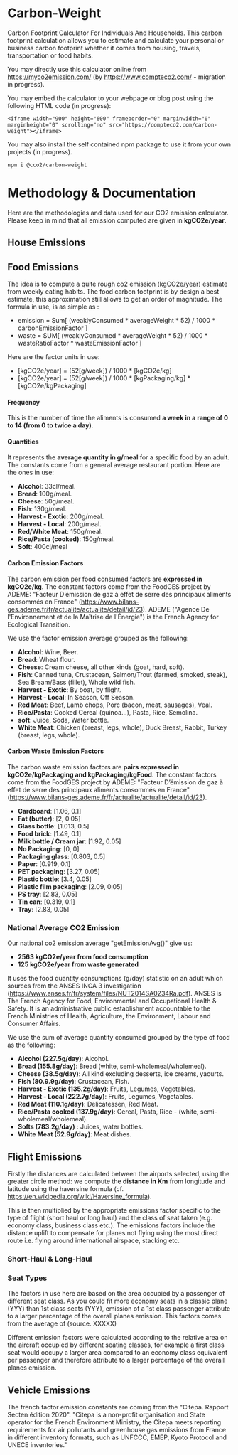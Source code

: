# Carbon-Weight
Carbon Footprint Calculator For Individuals And Households. This carbon footprint calculation allows you to estimate and calculate your personal or business carbon footprint whether it comes from housing, travels, transportation or food habits.

You may directly use this calculator online from https://myco2emission.com/ (by https://www.compteco2.com/ - migration in progress).

You may embed the calculator to your webpage or blog post using the following HTML code (in progress):
```
<iframe width="900" height="600" frameborder="0" marginwidth="0" marginheight="0" scrolling="no" src="https://compteco2.com/carbon-weight"></iframe>
```

You may also install the self contained npm package to use it from your own projects (in progress).
```
npm i @cco2/carbon-weight
```

# Methodology & Documentation
Here are the methodologies and data used for our CO2 emission calculator. Please keep in mind that all emission computed are given in **kgCO2e/year**.

## House Emissions

## Food Emissions
The idea is to compute a quite rough co2 emission (kgCO2e/year) estimate from weekly eating habits. The food carbon footprint is by design a best estimate, this approximation still allows to get an order of magnitude. The formula in use, is as simple as :
- emission = Sum[ (weaklyConsumed * averageWeight * 52) / 1000 * carbonEmissionFactor ]
- waste = SUM[ (weaklyConsumed * averageWeight * 52) / 1000 * wasteRatioFactor * wasteEmissionFactor ]

Here are the factor units in use:
- [kgCO2e/year] = (52[g/week]) / 1000 * [kgCO2e/kg]
- [kgCO2e/year] = (52[g/week]) / 1000 * [kgPackaging/kg] * [kgCO2e/kgPackaging]

#### Frequency
This is the number of time the aliments is consumed **a week in a range of 0 to 14 (from 0 to twice a day)**.

#### Quantities
It represents the **average quantity in g/meal** for a specific food by an adult. The constants come from a general average restaurant portion. Here are the ones in use:
- **Alcohol**: 33cl/meal.
- **Bread**: 100g/meal.
- **Cheese**: 50g/meal.
- **Fish**: 130g/meal.
- **Harvest - Exotic**: 200g/meal.
- **Harvest - Local**: 200g/meal.
- **Red/White Meat**: 150g/meal.
- **Rice/Pasta (cooked)**: 150g/meal.
- **Soft**: 400cl/meal

#### Carbon Emission Factors
The carbon emission per food consumed factors are **expressed in kgCO2e/kg**. The constant factors come from the FoodGES project by ADEME: "Facteur D’émission de gaz à effet de serre des principaux aliments consommés en France" (https://www.bilans-ges.ademe.fr/fr/actualite/actualite/detail/id/23). ADEME ("Agence De l'Environnement et de la Maîtrise de l'Énergie") is the French Agency for Ecological Transition.

We use the factor emission average grouped as the following:
- **Alcohol**: Wine, Beer.
- **Bread**: Wheat flour.
- **Cheese**: Cream cheese, all other kinds (goat, hard, soft).
- **Fish**: Canned tuna, Crustacean, Salmon/Trout (farmed, smoked, steak), Sea Bream/Bass (fillet), Whole wild fish.
- **Harvest - Exotic**: By boat, by flight.
- **Harvest - Local**: In Season, Off Season.
- **Red Meat**: Beef, Lamb chops, Porc (bacon, meat, sausages), Veal.
- **Rice/Pasta**: Cooked Cereal (quinoa...), Pasta, Rice, Semolina.
- **soft**: Juice, Soda, Water bottle.
- **White Meat**: Chicken (breast, legs, whole), Duck Breast, Rabbit, Turkey (breast, legs, whole).

#### Carbon Waste Emission Factors
The carbon waste emission factors are **pairs expressed in kgCO2e/kgPackaging and kgPackaging/kgFood**. The constant factors come from the FoodGES project by ADEME: "Facteur D’émission de gaz à effet de serre des principaux aliments consommés en France" (https://www.bilans-ges.ademe.fr/fr/actualite/actualite/detail/id/23).

- **Cardboard**: [1.06, 0.1]
- **Fat (butter)**: [2, 0.05]
- **Glass bottle**: [1.013, 0.5]
- **Food brick**: [1.49, 0.1]
- **Milk bottle / Cream jar**: [1.92, 0.05]
- **No Packaging**: [0, 0]
- **Packaging glass**: [0.803, 0.5]
- **Paper**: [0.919, 0.1]
- **PET packaging**: [3.27, 0.05]
- **Plastic bottle**: [3.4, 0.05]
- **Plastic film packaging**: [2.09, 0.05]
- **PS tray**: [2.83, 0.05]
- **Tin can**: [0.319, 0.1]
- **Tray**: [2.83, 0.05]

### National Average CO2 Emission
 Our national co2 emission average "getEmissionAvg()" give us:
 - **2563 kgCO2e/year from food consumption**
 - **125 kgCO2e/year from waste generated**

 It uses the food quantity consumptions (g/day) statistic on an adult which sources from the ANSES INCA 3 investigation (https://www.anses.fr/fr/system/files/NUT2014SA0234Ra.pdf). ANSES is The French Agency for Food, Environmental and Occupational Health & Safety. It is an administrative public establishment accountable to the French Ministries of Health, Agriculture, the Environment, Labour and Consumer Affairs.

We use the sum of average quantity consumed grouped by the type of food as the following:
- **Alcohol (227.5g/day)**: Alcohol.
- **Bread (155.8g/day)**: Bread (white, semi-wholemeal/wholemeal).
- **Cheese (38.5g/day)**: All kind excluding desserts, ice creams, yaourts.
- **Fish (80.9.9g/day)**: Crustacean, Fish.
- **Harvest - Exotic (135.2g/day)**: Fruits, Legumes, Vegetables.
- **Harvest - Local (222.7g/day)**: Fruits, Legumes, Vegetables.
- **Red Meat (110.1g/day)**: Delicatessen, Red Meat.
- **Rice/Pasta cooked (137.9g/day)**: Cereal, Pasta, Rice - (white, semi-wholemeal/wholemeal).
- **Softs (783.2g/day)** : Juices, water bottles.
- **White Meat (52.9g/day)**: Meat dishes.

## Flight Emissions
Firstly the distances are calculated between the airports selected, using the greater circle method: we compute the **distance in Km** from longitude and latitude using the haversine formula (cf. https://en.wikipedia.org/wiki/Haversine_formula).

This is then multiplied by the appropriate emissions factor specific to the type of flight (short haul or long haul) and the class of seat taken (e.g. economy class, business class etc.). The emissions factors include the distance uplift to compensate for planes not flying using the most direct route i.e. flying around international airspace, stacking etc.

### Short-Haul & Long-Haul


### Seat Types
The factors in use here are based on the area occupied by a passenger of different seat class. As you could fit more economy seats in a classic plane (YYY) than 1st class seats (YYY), emission of a 1st class passenger attribute to a larger percentage of the overall planes emission. This factors comes from the average of (source. XXXXX)

Different emission factors were calculated according to the relative area on the aircraft occupied by different seating classes, for example a first class seat would occupy a larger area compared to an economy class equivalent per passenger and therefore attribute to a larger percentage of the overall planes emission.

## Vehicle Emissions
The french factor emission constants are coming from the "Citepa. Rapport Secten édition 2020". "Citepa is a non-profit organisation and State operator for the French Environment Ministry, the Citepa meets reporting requirements for air pollutants and greenhouse gas emissions from France in different inventory formats, such as UNFCCC, EMEP, Kyoto Protocol and UNECE inventories."
